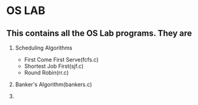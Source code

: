 # OS LAB

## This contains all the OS Lab programs. They are
1. Scheduling Algorithms  
   - First Come First Serve(fcfs.c)  
    - Shortest Job First(sjf.c)  
    - Round Robin(rr.c)  

2. Banker's Algorithm(bankers.c)

3. 
